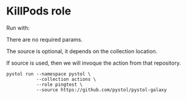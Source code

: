 # KillPods role

Run with:

There are no required params.

The source is optional, it depends on
the collection location.

If source is used, then we will invoque
the action from that repository.

```
pystol run --namespace pystol \
           --collection actions \
           --role pingtest \
           --source https://github.com/pystol/pystol-galaxy
```
